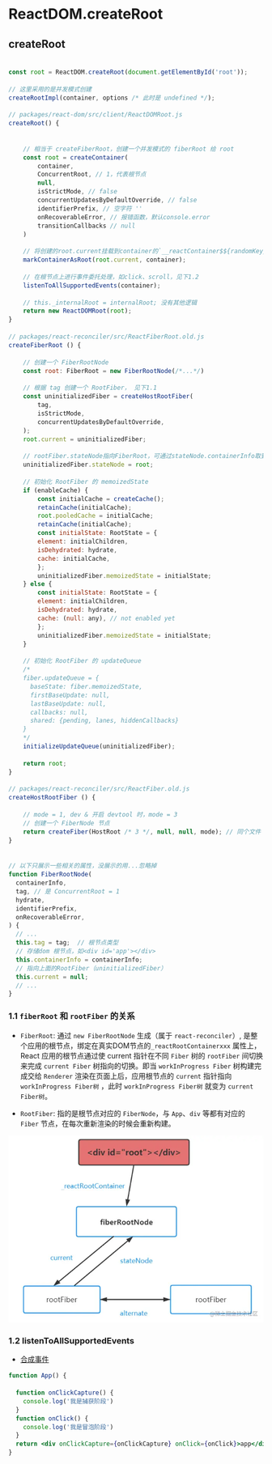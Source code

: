 # ReactDOM.createRoot

## createRoot

```js

const root = ReactDOM.createRoot(document.getElementById('root'));

// 这里采用的是并发模式创建
createRootImpl(container, options /* 此时是 undefined */);

// packages/react-dom/src/client/ReactDOMRoot.js
createRoot() {


    // 相当于 createFiberRoot，创建一个并发模式的 fiberRoot 给 root
    const root = createContainer(
        container,
        ConcurrentRoot, // 1，代表根节点
        null,
        isStrictMode, // false
        concurrentUpdatesByDefaultOverride, // false
        identifierPrefix, // 空字符 ''
        onRecoverableError, // 报错函数，默认console.error
        transitionCallbacks // null
    )

    // 将创建的root.current挂载到container的`__reactContainer$${randomKey}`属性上
    markContainerAsRoot(root.current, container);

    // 在根节点上进行事件委托处理，如click、scroll，见下1.2
    listenToAllSupportedEvents(container);

    // this._internalRoot = internalRoot; 没有其他逻辑
    return new ReactDOMRoot(root);
}

// packages/react-reconciler/src/ReactFiberRoot.old.js
createFiberRoot () {

    // 创建一个 FiberRootNode 
    const root: FiberRoot = new FiberRootNode(/*...*/)

    // 根据 tag 创建一个 RootFiber， 见下1.1
    const uninitializedFiber = createHostRootFiber(
        tag,
        isStrictMode,
        concurrentUpdatesByDefaultOverride,
    );
    root.current = uninitializedFiber;

    // rootFiber.stateNode指向FiberRoot，可通过stateNode.containerInfo取到对应的dom根节点div#root
    uninitializedFiber.stateNode = root;

    // 初始化 RootFiber 的 memoizedState
    if (enableCache) {
        const initialCache = createCache();
        retainCache(initialCache);
        root.pooledCache = initialCache;
        retainCache(initialCache);
        const initialState: RootState = {
        element: initialChildren,
        isDehydrated: hydrate,
        cache: initialCache,
        };
        uninitializedFiber.memoizedState = initialState;
    } else {
        const initialState: RootState = {
        element: initialChildren,
        isDehydrated: hydrate,
        cache: (null: any), // not enabled yet
        };
        uninitializedFiber.memoizedState = initialState;
    }       

    // 初始化 RootFiber 的 updateQueue
    /*
    fiber.updateQueue = {
      baseState: fiber.memoizedState,
      firstBaseUpdate: null,
      lastBaseUpdate: null,
      callbacks: null,
      shared: {pending, lanes, hiddenCallbacks}
    }
    */
    initializeUpdateQueue(uninitializedFiber);

    return root;
}

// packages/react-reconciler/src/ReactFiber.old.js
createHostRootFiber () {

    // mode = 1, dev & 开启 devtool 时，mode = 3
    // 创建一个 FiberNode 节点
    return createFiber(HostRoot /* 3 */, null, null, mode); // 同个文件
}


// 以下只展示一些相关的属性，没展示的用...忽略掉
function FiberRootNode(
  containerInfo,
  tag, // 是 ConcurrentRoot = 1
  hydrate,
  identifierPrefix,
  onRecoverableError,
) {
  // ...
  this.tag = tag;  // 根节点类型
  // 存储dom 根节点，如<div id='app'></div>
  this.containerInfo = containerInfo;
  // 指向上面的RootFiber（uninitializedFiber）
  this.current = null;
  // ...
}
```

### 1.1 `fiberRoot` 和 `rootFiber` 的关系

- `FiberRoot`: 通过 `new FiberRootNode` 生成（属于 `react-reconciler`）, 是整个应用的根节点，绑定在真实DOM节点的`_reactRootContainerxxx` 属性上，React 应用的根节点通过使 current 指针在不同 `Fiber` 树的 `rootFiber` 间切换来完成 `current Fiber` 树指向的切换。即当 `workInProgress Fiber` 树构建完成交给 `Renderer` 渲染在页面上后，应用根节点的 `current` 指针指向 `workInProgress Fiber树` ，此时 `workInProgress Fiber树` 就变为 `current Fiber树`。

- `RootFiber`: 指的是根节点对应的 `FiberNode`，与 `App`、`div` 等都有对应的 `Fiber` 节点，在每次重新渲染的时候会重新构建。

![](./imgs/FiberRoot%26RootFiber.webp)

### 1.2 listenToAllSupportedEvents

- [合成事件](https://reactjs.org/docs/events.html)

```jsx
function App() {

  function onClickCapture() {
    console.log('我是捕获阶段')
  }
  function onClick() {
    console.log('我是冒泡阶段')
  }
  return <div onClickCapture={onClickCapture} onClick={onClick}>app</div>
}
```
